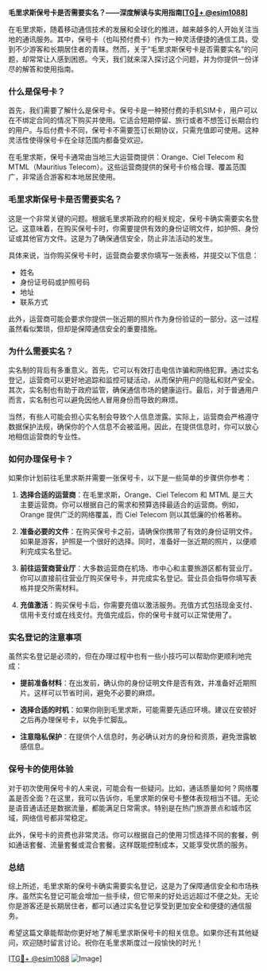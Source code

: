 **毛里求斯保号卡是否需要实名？——深度解读与实用指南[[TG💪+ @esim1088](https://t.me/s/esim1088)]**

在毛里求斯，随着移动通信技术的发展和全球化的推进，越来越多的人开始关注当地的通讯服务。其中，保号卡（也叫预付费卡）作为一种灵活便捷的通信工具，受到不少游客和长期居住者的青睐。然而，关于“毛里求斯保号卡是否需要实名”的问题，却常常让人感到困惑。今天，我们就来深入探讨这个问题，并为你提供一份详尽的解答和使用指南。

### 什么是保号卡？

首先，我们需要了解什么是保号卡。保号卡是一种预付费的手机SIM卡，用户可以在不绑定合同的情况下购买并使用。它适合短期停留、旅行或者不想签订长期合约的用户。与后付费卡不同，保号卡不需要签订长期协议，只需充值即可使用。这种灵活性使得保号卡在全球范围内都备受欢迎。

在毛里求斯，保号卡通常由当地三大运营商提供：Orange、Ciel Telecom 和 MTML（Mauritius Telecom）。这些运营商提供的保号卡价格合理、覆盖范围广，非常适合游客和本地居民使用。

### 毛里求斯保号卡是否需要实名？

这是一个非常关键的问题。根据毛里求斯政府的相关规定，保号卡确实需要实名登记。这意味着，在购买保号卡时，你需要提供有效的身份证明文件，如护照、身份证或其他官方文件。这是为了确保通信安全，防止非法活动的发生。

具体来说，当你购买保号卡时，运营商会要求你填写一张表格，并提交以下信息：

- 姓名
- 身份证号码或护照号码
- 地址
- 联系方式

此外，运营商可能会要求你提供一张近期的照片作为身份验证的一部分。这一过程虽然看似繁琐，但却是保障通信安全的重要措施。

### 为什么需要实名？

实名制的背后有多重意义。首先，它可以有效打击电信诈骗和网络犯罪。通过实名登记，运营商可以更好地追踪和监控可疑活动，从而保护用户的隐私和财产安全。其次，实名制也有助于政府监管，确保通信市场的健康运行。最后，对于普通用户而言，实名制也可以避免因他人冒用身份而导致的麻烦。

当然，有些人可能会担心实名制会导致个人信息泄露。实际上，运营商会严格遵守数据保护法规，确保你的个人信息不会被滥用。因此，在提供信息时，你可以放心地相信运营商的专业性。

### 如何办理保号卡？

如果你计划前往毛里求斯并需要一张保号卡，以下是一些简单的步骤供你参考：

1. **选择合适的运营商**：在毛里求斯，Orange、Ciel Telecom 和 MTML 是三大主要运营商。你可以根据自己的需求和预算选择最适合的运营商。例如，Orange 提供广泛的网络覆盖，而 Ciel Telecom 则以其低廉的价格著称。

2. **准备必要的文件**：在购买保号卡之前，请确保你携带了有效的身份证明文件。如果是游客，护照是一个很好的选择。同时，准备好一张近期的照片，以便顺利完成实名登记。

3. **前往运营商营业厅**：大多数运营商在机场、市中心和主要旅游区都有营业厅。你可以直接前往营业厅购买保号卡，并完成实名登记。营业员会指导你填写表格并提交所需材料。

4. **充值激活**：购买保号卡后，你需要充值以激活服务。充值方式包括现金支付、信用卡支付或在线支付。充值完成后，你的保号卡就可以正常使用了。

### 实名登记的注意事项

虽然实名登记是必须的，但在办理过程中也有一些小技巧可以帮助你更顺利地完成：

- **提前准备材料**：在出发前，确认你的身份证明文件是否有效，并准备好近期照片。这样可以节省时间，避免不必要的麻烦。
  
- **选择合适的时机**：如果你刚到毛里求斯，可能需要先适应环境。建议在安顿好之后再办理保号卡，以免手忙脚乱。

- **注意隐私保护**：在提供个人信息时，务必确认对方的身份和资质，避免泄露敏感信息。

### 保号卡的使用体验

对于初次使用保号卡的人来说，可能会有一些疑问。比如，通话质量如何？网络覆盖是否全面？在这里，我可以告诉你，毛里求斯的保号卡整体表现相当不错。无论是语音通话还是数据流量，都能满足日常需求。特别是在热门旅游景点和城市区域，网络信号都非常稳定。

此外，保号卡的资费也非常灵活。你可以根据自己的使用习惯选择不同的套餐，例如通话套餐、流量套餐或混合套餐。这样既能控制成本，又能享受优质的服务。

### 总结

综上所述，毛里求斯的保号卡确实需要实名登记，这是为了保障通信安全和市场秩序。虽然实名登记可能会增加一些手续，但它带来的好处远远超过不便之处。无论你是游客还是长期居住者，都可以通过实名登记享受到更加安全和便捷的通信服务。

希望这篇文章能帮助你更好地了解毛里求斯保号卡的相关信息。如果你还有其他疑问，欢迎随时留言讨论。祝你在毛里求斯度过一段愉快的时光！

[[TG💪+ @esim1088](https://t.me/s/esim1088) ![Image](https://i.postimg.cc/4NQfJmqS/Snipaste-2025-05-13-00-14-12.png)]